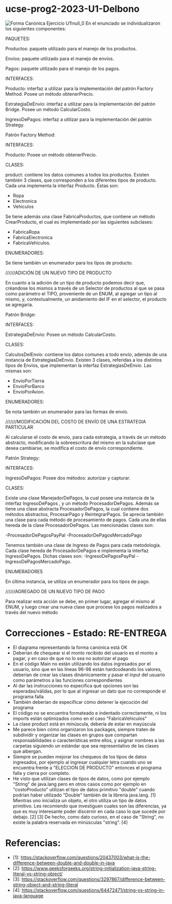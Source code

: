 # ucse-prog2-2023-U1-Delbono
![Forma Canónica Ejercicio  U1!null_0](https://github.com/MatiDelbono3/ucse-prog2-2023-U1-Delbono/assets/88385683/34530548-9ccf-4e05-9b43-88700807da56)
En el enunciado se individualizaron los siguientes componentes:

PAQUETES:

Productos: paquete utilizado para el manejo de los productos.

Envíos: paquete utilizado para el manejo de envíos.

Pagos: paquete utilizado para el manejo de los pagos.

INTERFACES:

Producto: interfaz a utilizar para la implementación del patrón Factory Method. Posee un método obtenerPrecio.

EstrategiaDeEnvio: interfaz a utilizar para la implementación del patrón Bridge. Posee un método CalcularCosto.

IngresoDePagos: interfaz a utilizar para la implementación del patrón Strategy.

Patrón Factory Method:

INTERFACES:

Producto: Posee un método obtenerPrecio.

CLASES:

product: contiene los datos comunes a todos los productos.
Existen también  3 clases, que corresponden a los diferentes tipos de producto. Cada una implementa la interfaz Producto. Éstas son:
- Ropa
- Electronica
- Vehiculos
  
Se tiene además una clase FabricaProductos, que contiene un método CrearProducto, el cual es implementado por las siguientes subclases:
- FabricaRopa
- FabricaElectronica
- FabricaVehiculos.

ENUMERADORES:

Se tiene también un enumerador para los tipos de producto.


//////ADICIÓN DE UN NUEVO TIPO DE PRODUCTO

En cuanto a la adición de un tipo de producto podemos decir que, créandose los mismos a través de un Selector de productos al que se pasa como parámetro el TIPO, proveniente de un ENUM, al agregar un tipo al mismo, y, contextualmente, un anidamiento del IF en el selector, el producto se agregaría.


Patrón Bridge:

INTERFACES:

EstrategiaDeEnvio: Posee un método CalcularCosto.

CLASES:

CalculosDelEnvio: contiene los datos comunes a todo envío, además de una instancia de EstrategiasDeEnvio.
Existen 3 clases, referidas a los distintos tipos de Envíos, que implementan la interfaz EstrategiasDeEnvio. Las mismas son:
- EnvioPorTierra
- EnvioPorBarco
- EnvioPorAvion.

ENUMERADORES:

Se nota también un enumerador para las formas de envío.

///////MODIFICACIÓN DEL COSTO DE ENVÍO DE UNA ESTRATEGIA PARTICULAR

Al calcularse el costo de envío, para cada estrategia, a través de un método abstracto, modificando la sobreescritura del mismo en la subclase que desea cambiarse, se modifica el costo de envío correspondiente. 

  
Patrón Strategy:

INTERFACES:

IngresoDePagos: Posee dos métodos: autorizar y capturar.

CLASES:

Existe una clase ManejadorDePagos, la cual posee una instancia de la interfaz IngresoDePagos , y un método ProcesadorDePagos.
Además se tiene una clase abstracta ProcesadorDePagos, la cual contiene dos métodos abstractos, ProcesarPago y ReintegrarPagos.
Se aprecia también una clase para cada método de procesamiento de pagos. Cada una de ellas hereda de la clase ProcesadorDePagos. Las mencionadas clases son:

-ProcesadorDePagosPayPal
-ProcesadorDePagosMercadoPago

Tenemos también una clase de Ingreso de Pagos para cada metodología. Cada clase hereda de ProcesadorDePagos e implementa la interfaz IngresoDePagos. Dichas clases son:
-IngresoDePagosPayPal
-IngresoDePagosMercadoPago.

ENUMERADORES

En última instancia, se utiliza un enumerador para los tipos de pago.

//////AGREGADO DE UN NUEVO TIPO DE PAGO

Para realizar esta acción se debe, en primer lugar, agregar el mismo al ENUM, y luego crear una nueva clase que procese los pagos realizados a través del nuevo método


# Correcciones - Estado: RE-ENTREGA

- El diagrama representando la forma canónica está OK
- Deberían de chequear si el monto recibido del usuario es el monto a pagar, y en caso de que no lo sea no autorizar el pago
- En el código Main no están utilizando los datos ingresados por el usuario, sino que en las líneas 96-98 están hardcodeando los valores, deberían de crear las clases dinámicamente y pasar el input del usuario como parámetros a las funciones correspondientes
- Al dar las instrucciones no especifica qué opciones son las esperadas/válidas, por lo que al ingresar un dato que no corresponde el programa falla
- También deberían de especificar cómo detener la ejecución del programa
- El código no se encuentra formateado e indentado correctamente, ni los imports están optimizados como en el caso "FabricaVehiculos"
- La clase product está en minúscula, debería de estar en mayúscula
- Me parece bien cómo organizaron los packages, siempre traten de subdividir y organizar las clases en grupos que compartan responsabilidades o características entre ellos, y asignar nombres a las carpetas siguiendo un estándar que sea representativo de las clases que albergan.
- Siempre se pueden mejorar los chequeos de los tipos de datos ingresados, por ejemplo al ingresar cualquier letra cuando uno se encuentra frente a "ELECCION DE PRODUCTO" entonces el programa falla y cierra por completo.
- He visto que utilizan clases de tipos de datos, como por ejemplo "String" de java.lang pero en otros casos como por ejemplo en "costoProducto" utilizan el tipo de datos primitivo "double" cuando podrían haber utilizado "Double" también de la librería java.lang. [1] Mientras uno inicializa un objeto, el otro utiliza un tipo de datos primitivo. Les recomiendo que investiguen cuales son las diferencias, ya que es muy interesante poder discernir en cada caso lo que sucede por debajo. [2] [3] De hecho, como dato curioso, en el caso de "String", no existe la palabra reservada en minúsculas "string". [4]



# Referencias:
- \[1]: https://stackoverflow.com/questions/20437003/what-is-the-difference-between-double-and-double-in-java
- \[2]: https://www.geeksforgeeks.org/string-initialization-java-string-literal-vs-string-object/
- \[3]: https://stackoverflow.com/questions/3297867/difference-between-string-object-and-string-literal
- \[4]: https://stackoverflow.com/questions/64472471/string-vs-string-in-java-language
